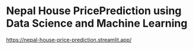 # Nepal House PricePrediction using Data Science and Machine Learning

https://nepal-house-price-prediction.streamlit.app/
